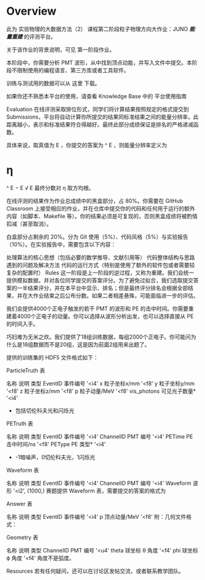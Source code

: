 # Overview
此为 实验物理的大数据方法（2） 课程第二阶段粒子物理方向大作业：JUNO ***能量重建*** 的评测平台。

关于该作业的背景说明，可见 第一阶段作业。

本阶段中，你需要分析 PMT 波形，从中找到顶点动能，并写入文件中提交。本阶段不限制使用的编程语言、第三方库或者工具软件。

训练与测试用的数据可以从 这里 下载。

如果你还不熟悉本平台的使用，请查看 Knowledge Base 中的 平台使用指南

Evaluation
在线评测采取排位形式，同学们将计算结果按照规定的格式提交到 Submissions，平台将自动计算你所提交的结果同标准结果之间的能量分辨率，此距离越小，表示和标准结果符合得越好。最终此部分成绩保证是排名的严格递减函数。

具体来说，取真值为 
E
，你提交的答案为 
^
E
，则能量分辨率定义为

η
=
^
E
−
E
√
E
最终分数对 
η
 取方均根。

在线评测的结果作为作业总成绩中的黑盒部分，占 80%。你需要在 GitHub Classroom 上接受相应的作业，并在仓库中提交你的代码和任何用于运行的额外内容（如脚本、Makefile 等）。你的结果必须是可复现的，否则黑盒成绩将被酌情扣减（甚至取消）。

白盒部分占剩余的 20%。分为 Git 使用（5%）、代码风格（5%）与实验报告（10%）。在实验报告中，需要包含以下内容：

处理算法的核心思想（包括必要的数学推导、文献引用等）
代码整体结构与思路
遇到的问题及解决方法
代码的运行方式（特别是使用了额外的软件包或者需要较复杂的配置时）
Rules
这一阶段是上一阶段的逆过程，又称为重建。我们会统一提供模拟数据，并对各位同学提交的答案评分。为了避免过拟合，我们选取提交答案的一半结果评分，并在本平台中显示、排名；但是最终评分排名会根据全部结果，并在大作业结束之后公布分数。如果二者相差悬殊，可能面临进一步的评估。

我们会提供4000个正电子触发的若干 PMT 的波形和 PE 的击中时间。你需要重建着4000个正电子的动量。你可以选择从波形分析出发，也可以选择直接从 PE 的时间入手。

巧妇难为无米之炊。我们提供了18组训练数据，每组2000个正电子。你可能问为什么是18组数据而不是20组，这是因为前面2组用来出题了。

提供的训练集的 HDF5 文件格式如下：

ParticleTruth 表

名称 说明 类型
EventID	事件编号	'<i4'
x	粒子坐标x/mm	'<f8'
y	粒子坐标y/mm	'<f8'
z	粒子坐标z/mm	'<f8'
p	粒子动量/MeV	'<f8'
vis_photons	可见光子数量*	'<i4'
* 包括切伦科夫光和闪烁光

PETruth 表

名称 说明 类型
EventID	事件编号	'<i4'
ChannelID	PMT 编号	'<i4'
PETime	PE 击中时间/ns	'<f8'
PEType	PE 类型*	'<i4'
* -1暗噪声，0切伦科夫光，1闪烁光

Waveform 表

名称 说明 类型
EventID	事件编号	'<i4'
ChannelID	PMT 编号	'<i4'
Waveform	波形	'<i2', (1000,)
赛题提供 Waveform 表，需要提交的答案的格式为

Answer 表

名称 说明 类型
EventID	事件编号	'<i4'
p	顶点动量/MeV	'<f8'
附：几何文件格式：

Geometry 表

名称 说明 类型
ChannelID	PMT 编号	'<u4'
theta	球坐标 
θ
 角度	'<f4'
phi	球坐标 
ϕ
 角度	'<f4'
角度不是弧度。

Resources
若有任何疑问，还可以在讨论区发帖交流，或者联系教学团队。
